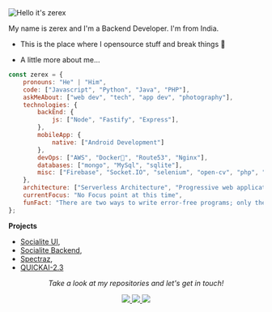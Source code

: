 <img src="https://readme-typing-svg.demolab.com?font=Poppins&pause=1000&duration=4000&color=00fdb8&center=true&width=435&repeat=false&lines=%22Hello+there!+%F0%9F%91%8B%F0%9F%8F%BB%22;%22I'm+Sahil Arun!%22;%22Welcome+to+my+profile!%22" alt="Hello it's zerex" />

My name is zerex and I'm a Backend Developer. I'm from India.
- This is the place where I opensource stuff and break things 🤣

- A little more about me...
```javascript
const zerex = {
    pronouns: "He" | "Him",
    code: ["Javascript", "Python", "Java", "PHP"],
    askMeAbout: ["web dev", "tech", "app dev", "photography"],
    technologies: {
        backEnd: {
            js: ["Node", "Fastify", "Express"],
        },
        mobileApp: {
            native: ["Android Development"]
        },
        devOps: ["AWS", "Docker🐳", "Route53", "Nginx"],
        databases: ["mongo", "MySql", "sqlite"],
        misc: ["Firebase", "Socket.IO", "selenium", "open-cv", "php", "SuiteApp"]
    },
    architecture: ["Serverless Architecture", "Progressive web applications", "Single page applications"],
    currentFocus: "No Focus point at this time",
    funFact: "There are two ways to write error-free programs; only the third one works"
};
```

**Projects** 

- [Socialite UI](https://github.com/sahilarun/Socialite-UI.git),
- [Socialite Backend](https://github.com/sahilarun/Socialite),
- [Spectraz](https://github.com/sahilarun/Spectraz.git),
- [QUICKAI-2.3](https://github.com/sahilarun/QUICKAI-2.3.git)

<p align="center">
  <i>Take a look at my repositories and let's get in touch!</i>

<p align="center">
  <a href= "https://github.com/sahilarun/">
    <img src="https://img.icons8.com/material-outlined/30/689d6a/source-code.png"/>
  </a>
  <a href= "https://discord.com/users/1111132424844357692">
    <img src="https://img.icons8.com/material-outlined/30/689d6a/discord.png"/>
  </a>
  <a href="mailto:sahilarun777@gmail.com">
    <img src="https://img.icons8.com/ios-glyphs/30/689d6a/physics.png"/>
  </a>
</p>
